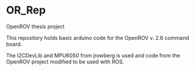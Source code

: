 OR_Rep
======

OpenROV thesis project

This repository holds basic arduino code for the OpenROV v. 2.6 command board.

The I2CDevLib and MPU6050 from jrowberg is used and code from the OpenROV project modified to be used with ROS.

